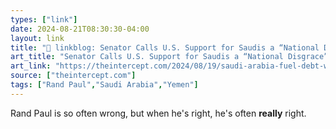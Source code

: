 ```yaml
---
types: ["link"]
date: 2024-08-21T08:30:30-04:00
layout: link
title: "🔗 linkblog: Senator Calls U.S. Support for Saudis a “National Disgrace” After Intercept Reveals Unpaid Debt to Pentagon'"
art_title: "Senator Calls U.S. Support for Saudis a “National Disgrace” After Intercept Reveals Unpaid Debt to Pentagon"
art_link: "https://theintercept.com/2024/08/19/saudi-arabia-fuel-debt-weapons-sales/"
source: ["theintercept.com"]
tags: ["Rand Paul","Saudi Arabia","Yemen"]
---
```

Rand Paul is so often wrong, but when he's right, he's often **really** right.
